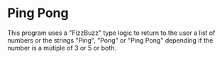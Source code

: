 # Ping Pong
This program uses a "FizzBuzz" type logic to return to the user a list of numbers or the strings "Ping", "Pong" or "Ping Pong" depending if the number is a mutiple of 3 or 5 or both.
